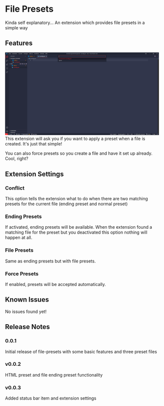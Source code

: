 # File Presets

Kinda self explanatory... An extension which provides file presets in a simple way

## Features

![feature 1](images/feature-1.png)
This extension will ask you if you want to apply a preset when a file is created. It's just that simple!

You can also force presets so you create a file and have it set up already. Cool, right?

## Extension Settings

### Conflict
This option tells the extension what to do when there are two matching presets for the current file (ending preset and normal preset)

### Ending Presets
If activated, ending presets will be available. When the extension found a matching file for the preset but you deactivated this option nothing will happen at all.

### File Presets
Same as ending presets but with file presets.

### Force Presets
If enabled, presets will be accepted automatically.

## Known Issues

No issues found yet!

## Release Notes

### 0.0.1

Initial release of file-presets with some basic features and three preset files

### v0.0.2
HTML preset and file ending preset functionality

### v0.0.3 
Added status bar item and extension settings